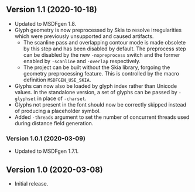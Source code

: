 
## Version 1.1 (2020-10-18)

- Updated to MSDFgen 1.8.
- Glyph geometry is now preprocessed by Skia to resolve irregularities which were previously unsupported and caused artifacts.
    - The scanline pass and overlapping contour mode is made obsolete by this step and has been disabled by default. The preprocess step can be disabled by the new `-nopreprocess` switch and the former enabled by `-scanline` and `-overlap` respectively.
    - The project can be built without the Skia library, forgoing the geometry preprocessing feature. This is controlled by the macro definition `MSDFGEN_USE_SKIA`.
- Glyphs can now also be loaded by glyph index rather than Unicode values. In the standalone version, a set of glyphs can be passed by `-glyphset` in place of `-charset`.
- Glyphs not present in the font should now be correctly skipped instead of producing a placeholder symbol.
- Added `-threads` argument to set the number of concurrent threads used during distance field generation.

### Version 1.0.1 (2020-03-09)

- Updated to MSDFgen 1.7.1.

## Version 1.0 (2020-03-08)

- Initial release.
